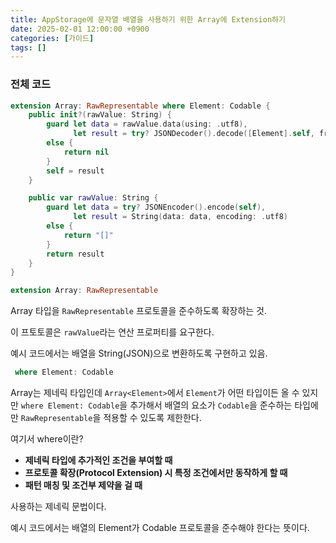 ```yaml
---
title: AppStorage에 문자열 배열을 사용하기 위한 Array에 Extension하기 
date: 2025-02-01 12:00:00 +0900
categories: [가이드]
tags: []
---
```



### 전체 코드

```swift
extension Array: RawRepresentable where Element: Codable {
    public init?(rawValue: String) {
        guard let data = rawValue.data(using: .utf8),
              let result = try? JSONDecoder().decode([Element].self, from: data)
        else {
            return nil
        }
        self = result
    }

    public var rawValue: String {
        guard let data = try? JSONEncoder().encode(self),
              let result = String(data: data, encoding: .utf8)
        else {
            return "[]"
        }
        return result
    }
}
```

```swift
extension Array: RawRepresentable
```

Array 타입을 `RawRepresentable` 프로토콜을 준수하도록 확장하는 것.

이 프토토콜은 `rawValue`라는 연산 프로퍼티를 요구한다. 

예시 코드에서는 배열을 String(JSON)으로 변환하도록 구현하고 있음.

```swift
 where Element: Codable
```

Array는 제네릭 타입인데 `Array<Element>`에서 `Element`가 어떤 타입이든 올 수 있지만 `where Element: Codable`을 추가해서 배열의 요소가 `Codable`을 준수하는 타입에만 `RawRepresentable`을 적용할 수 있도록 제한한다.

<aside>


여기서 where이란?

- **제네릭 타입에 추가적인 조건을 부여할 때**
- **프로토콜 확장(Protocol Extension) 시 특정 조건에서만 동작하게 할 때**
- **패턴 매칭 및 조건부 제약을 걸 때**

사용하는 제네릭 문법이다.

예시 코드에서는 배열의 Element가 Codable 프로토콜을 준수해야 한다는 뜻이다.

</aside>


